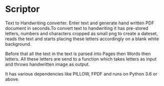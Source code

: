 # Scriptor
Text to Handwriting converter. Enter text and generate hand written PDF document in seconds.To convert text to handwriting it has pre-stored letters, numbers and characters cropped as small png to create a dateset, reads the text and starts placing these letters accordingly on a blank white background. 

Before that all the text in the text is parsed into Pages then Words then letters. All these letters are send to a function which takes letters as input and throws handwritten image as output.

It has various dependencies like PILLOW, FPDF and runs on Python 3.6 or above.
